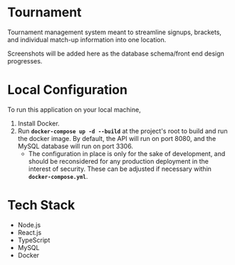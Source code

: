 # Tournament
Tournament management system meant to streamline signups, brackets, and individual match-up information into one location.

Screenshots will be added here as the database schema/front end design progresses.

# Local Configuration

To run this application on your local machine,

1. Install Docker. 
2. Run **`docker-compose up -d --build`** at the project's root to build and run the docker image. By default, the API will run on port 8080, and the MySQL database will run on port 3306.
    - The configuration in place is only for the sake of development, and should be reconsidered for any production deployment in the interest of security.  These can be adjusted if necessary within **`docker-compose.yml`**.

# Tech Stack
- Node.js
- React.js
- TypeScript
- MySQL
- Docker